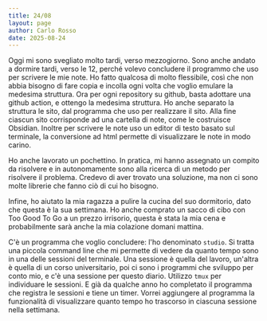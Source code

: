 ```yaml
---
title: 24/08
layout: page
author: Carlo Rosso
date: 2025-08-24
---
```


Oggi mi sono svegliato molto tardi, verso mezzogiorno. Sono anche andato a
dormire tardi, verso le 12, perché volevo concludere il programmo che uso per
scrivere le mie note.
Ho fatto qualcosa di molto flessibile, così che non abbia bisogno di fare copia
e incolla ogni volta che voglio emulare la medesima struttura. Ora per ogni
repository su github, basta adottare una github action, e ottengo la medesima
struttura. Ho anche separato la struttura le sito, dal programma che uso per
realizzare il sito. Alla fine ciascun sito corrisponde ad una cartella di note,
come le costruisce Obsidian.
Inoltre per scrivere le note uso un editor di testo basato sul terminale, la
conversione ad html permette di visualizzare le note in modo carino.

Ho anche lavorato un pochettino. In pratica, mi hanno assegnato un compito da
risolvere e in autonomamente sono alla ricerca di un metodo per risolvere il
problema. Credevo di aver trovato una soluzione, ma non ci sono molte librerie
che fanno ciò di cui ho bisogno.

Infine, ho aiutato la mia ragazza a pulire la cucina del suo dormitorio, dato
che questa è la sua settimana. Ho anche comprato un sacco di cibo con Too Good
To Go a un prezzo irrisorio, questa è stata la mia cena e probabilmente sarà
anche la mia colazione domani mattina.

C'è un programma che voglio concludere: l'ho denominato `studio`. Si tratta una
piccola command line che mi permette di vedere da quanto tempo sono in una delle
sessioni del terminale. Una sessione è quella del lavoro, un'altra è quella
di un corso universitario, poi ci sono i programmi che sviluppo per conto mio, e
c'è una sessione per questo diario. Utilizzo `tmux` per individuare le sessioni.
E già da qualche anno ho completato il programma che registra le sessioni e
tiene un timer. Vorrei aggiungere al programma la funzionalità di visualizzare
quanto tempo ho trascorso in ciascuna sessione nella settimana. 
